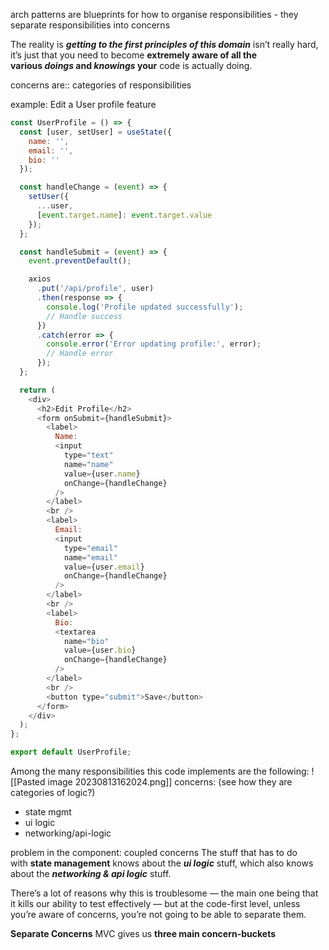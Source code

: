 arch patterns are blueprints for how to organise responsibilities
	- they separate responsibilities into concerns

The reality is _**getting to the first principles of this domain**_ isn’t really hard, it’s just that you need to become **extremely aware of all the various _doings_ and _knowings_ your** code is actually doing.

concerns are:: categories of responsibilities

example: Edit a User profile feature
```js
const UserProfile = () => {
  const [user, setUser] = useState({
    name: '',
    email: '',
    bio: ''
  });

  const handleChange = (event) => {
    setUser({
      ...user,
      [event.target.name]: event.target.value
    });
  };

  const handleSubmit = (event) => {
    event.preventDefault();

    axios
      .put('/api/profile', user)
      .then(response => {
        console.log('Profile updated successfully');
        // Handle success
      })
      .catch(error => {
        console.error('Error updating profile:', error);
        // Handle error
      });
  };

  return (
    <div>
      <h2>Edit Profile</h2>
      <form onSubmit={handleSubmit}>
        <label>
          Name:
          <input
            type="text"
            name="name"
            value={user.name}
            onChange={handleChange}
          />
        </label>
        <br />
        <label>
          Email:
          <input
            type="email"
            name="email"
            value={user.email}
            onChange={handleChange}
          />
        </label>
        <br />
        <label>
          Bio:
          <textarea
            name="bio"
            value={user.bio}
            onChange={handleChange}
          />
        </label>
        <br />
        <button type="submit">Save</button>
      </form>
    </div>
  );
};

export default UserProfile;
```

Among the many responsibilities this code implements are the following:
![[Pasted image 20230813162024.png]]
concerns: (see how they are categories of logic?)
- state mgmt
- ui logic
- networking/api-logic

problem in the component: coupled concerns
The stuff that has to do with **state management** knows about the _**ui logic**_ stuff, which also knows about the _**networking & api logic**_ stuff.

There’s a lot of reasons why this is troublesome — the main one being that it kills our ability to test effectively — but at the code-first level, unless you’re aware of concerns, you’re not going to be able to separate them.

**Separate Concerns**
MVC gives us __**three main concern-buckets**__ 